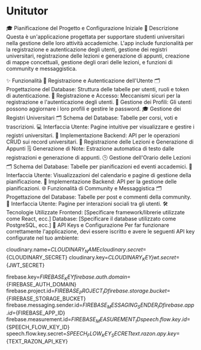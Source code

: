 # Unitutor
 
🎓 Pianificazione del Progetto e Configurazione Iniziale
📄 Descrizione
Questa è un'applicazione progettata per supportare studenti universitari nella gestione delle loro attività accademiche. L'app include funzionalità per la registrazione e autenticazione degli utenti, gestione dei registri universitari, registrazione delle lezioni e generazione di appunti, creazione di mappe concettuali, gestione degli orari delle lezioni, e funzioni di community e messaggistica.

✨ Funzionalità
🔐 Registrazione e Autenticazione dell'Utente
🗂️ Progettazione del Database: Struttura delle tabelle per utenti, ruoli e token di autenticazione.
🔑 Registrazione e Accesso: Meccanismi sicuri per la registrazione e l'autenticazione degli utenti.
📝 Gestione dei Profili: Gli utenti possono aggiornare i loro profili e gestire le password.
🎓 Gestione dei Registri Universitari
🗂️ Schema del Database: Tabelle per corsi, voti e trascrizioni.
💻 Interfaccia Utente: Pagine intuitive per visualizzare e gestire i registri universitari.
🔧 Implementazione Backend: API per le operazioni CRUD sui record universitari.
📝 Registrazione delle Lezioni e Generazione di Appunti
🗒️ Generazione di Note: Estrazione automatica di testo dalle registrazioni e generazione di appunti.
🕒 Gestione dell'Orario delle Lezioni
🗂️ Schema del Database: Tabelle per pianificazioni ed eventi accademici.
📅 Interfaccia Utente: Visualizzazioni del calendario e pagine di gestione della pianificazione.
🔧 Implementazione Backend: API per la gestione delle pianificazioni.
🌐 Funzionalità di Community e Messaggistica
🗂️ Progettazione del Database: Tabelle per post e commenti della community.
💬 Interfaccia Utente: Pagine per interazioni sociali tra gli utenti.
🛠️ Tecnologie Utilizzate
Frontend: [Specificare framework/librerie utilizzate come React, ecc.]
Database: [Specificare il database utilizzato come PostgreSQL, ecc.]
🔑 API Keys e Configurazione
Per far funzionare correttamente l'applicazione, devi essere iscritto e avere le seguenti API key configurate nel tuo ambiente:

cloudinary.name=${CLOUDINARY_NAME}
cloudinary.secret=${CLOUDINARY_SECRET}
cloudinary.key=${CLOUDINARY_KEY}
jwt.secret=${JWT_SECRET}


firebase.key=${FIREBASE_KEY}
firebase.auth.domain=${FIREBASE_AUTH_DOMAIN}
firebase.project.id=${FIREBASE_PROJECT_ID}
firebase.storage.bucket=${FIREBASE_STORAGE_BUCKET}
firebase.messaging.sender.id=${FIREBASE_MESSAGING_SENDER_ID}
firebase.app.id=${FIREBASE_APP_ID}
firebase.measurement.id=${FIREBASE_MEASUREMENT_ID}
speech.flow.key.id=${SPEECH_FLOW_KEY_ID}
speech.flow.key.secret=${SPEECH_FLOW_KEY_SECRET}
text.razon.apy.key=${TEXT_RAZON_API_KEY}
